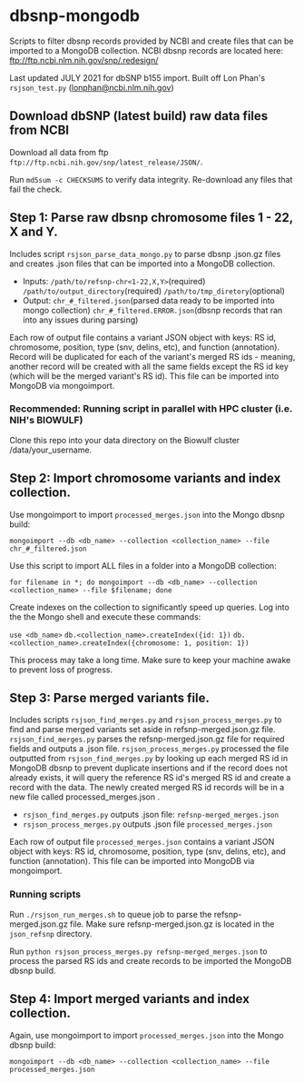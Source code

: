 # dbsnp-mongodb
Scripts to filter dbsnp records provided by NCBI and create files that can be imported to a MongoDB collection. NCBI dbsnp records are located here: ftp://ftp.ncbi.nlm.nih.gov/snp/.redesign/

Last updated JULY 2021 for dbSNP b155 import. Built off Lon Phan's `rsjson_test.py` (lonphan@ncbi.nlm.nih.gov)

## Download dbSNP (latest build) raw data files from NCBI

Download all data from ftp `ftp://ftp.ncbi.nih.gov/snp/latest_release/JSON/`.

Run `md5sum -c CHECKSUMS` to verify data integrity. Re-download any files that fail the check.

## Step 1: Parse raw dbsnp chromosome files 1 - 22, X and Y.

Includes script `rsjson_parse_data_mongo.py` to parse dbsnp .json.gz files and creates .json files that can be imported into a MongoDB collection.

- Inputs: `/path/to/refsnp-chr<1-22,X,Y>`(required) `/path/to/output_directory`(required) `/path/to/tmp_diretory`(optional)
- Output: `chr_#_filtered.json`(parsed data ready to be imported into mongo collection) `chr_#_filtered.ERROR.json`(dbsnp records that ran into any issues during parsing)

Each row of output file contains a variant JSON object with keys: RS id, chromosome, position, type (snv, delins, etc), and function (annotation). Record will be duplicated for each of the variant's merged RS ids - meaning, another record will be created with all the same fields except the RS id key (which will be the merged variant's RS id). This file can be imported into MongoDB via mongoimport.

### Recommended: Running script in parallel with HPC cluster (i.e. NIH's BIOWULF)

Clone this repo into your data directory on the Biowulf cluster /data/your_username. 

## Step 2: Import chromosome variants and index collection.

Use mongoimport to import `processed_merges.json` into the Mongo dbsnp build:

`mongoimport --db <db_name> --collection <collection_name> --file chr_#_filtered.json`

Use this script to import ALL files in a folder into a MongoDB collection:

`for filename in *; do mongoimport --db <db_name> --collection <collection_name> --file $filename; done`

Create indexes on the collection to significantly speed up queries. Log into the the Mongo shell and execute these commands:

`use <db_name>`
`db.<collection_name>.createIndex({id: 1})`
`db.<collection_name>.createIndex({chromosome: 1, position: 1})`

This process may take a long time. Make sure to keep your machine awake to prevent loss of progress.

## Step 3: Parse merged variants file.

Includes scripts `rsjson_find_merges.py` and `rsjson_process_merges.py` to find and parse merged variants set aside in refsnp-merged.json.gz file. `rsjson_find_merges.py` parses the refsnp-merged.json.gz file for required fields and outputs a .json file. `rsjson_process_merges.py` processed the file outputted from `rsjson_find_merges.py` by looking up each merged RS id in MongoDB dbsnp to prevent duplicate insertions and if the record does not already exists, it will query the reference RS id's merged RS id and create a record with the data. The newly created merged RS id records will be in a new file called processed_merges.json .

- `rsjson_find_merges.py` outputs .json file: `refsnp-merged_merges.json`
- `rsjson_process_merges.py` outputs .json file `processed_merges.json`

Each row of output file `processed_merges.json` contains a variant JSON object with keys: RS id, chromosome, position, type (snv, delins, etc), and function (annotation). This file can be imported into MongoDB via mongoimport.

### Running scripts

Run `./rsjson_run_merges.sh` to queue job to parse the refsnp-merged.json.gz file. Make sure refsnp-merged.json.gz is located in the `json_refsnp` directory.

Run `python rsjson_process_merges.py refsnp-merged_merges.json` to process the parsed RS ids and create records to be imported the MongoDB dbsnp build.

## Step 4: Import merged variants and index collection.

Again, use mongoimport to import `processed_merges.json` into the Mongo dbsnp build:

`mongoimport --db <db_name> --collection <collection_name> --file processed_merges.json`


